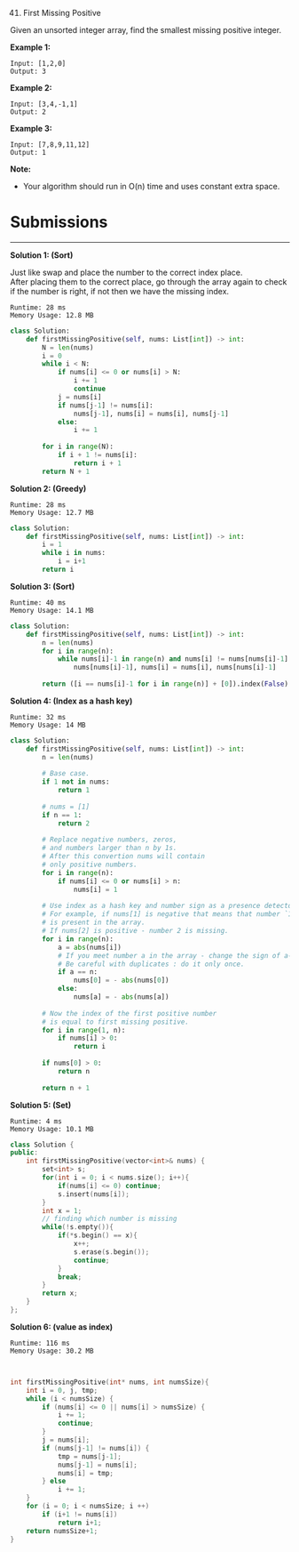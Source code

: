 41. First Missing Positive

Given an unsorted integer array, find the smallest missing positive integer.

**Example 1:**
```
Input: [1,2,0]
Output: 3
```

**Example 2:**
```
Input: [3,4,-1,1]
Output: 2
```

**Example 3:**
```
Input: [7,8,9,11,12]
Output: 1
```
**Note:**

* Your algorithm should run in O(n) time and uses constant extra space.

# Submissions
---
**Solution 1: (Sort)**

Just like swap and place the number to the correct index place.  
After placing them to the correct place, go through the array again to check if the number is right, if not then we have the missing index.
```
Runtime: 28 ms
Memory Usage: 12.8 MB
```
```python
class Solution:
    def firstMissingPositive(self, nums: List[int]) -> int:
        N = len(nums)
        i = 0
        while i < N:
            if nums[i] <= 0 or nums[i] > N:
                i += 1
                continue
            j = nums[i]
            if nums[j-1] != nums[i]:
                nums[j-1], nums[i] = nums[i], nums[j-1]
            else:
                i += 1
        
        for i in range(N):
            if i + 1 != nums[i]:
                return i + 1
        return N + 1
```

**Solution 2: (Greedy)**
```
Runtime: 28 ms
Memory Usage: 12.7 MB
```
```python
class Solution:
    def firstMissingPositive(self, nums: List[int]) -> int:
        i = 1
        while i in nums:
            i = i+1
        return i
```

**Solution 3: (Sort)**
```
Runtime: 40 ms
Memory Usage: 14.1 MB
```
```python
class Solution:
    def firstMissingPositive(self, nums: List[int]) -> int:
        n = len(nums)
        for i in range(n):
            while nums[i]-1 in range(n) and nums[i] != nums[nums[i]-1]:
                nums[nums[i]-1], nums[i] = nums[i], nums[nums[i]-1]
                
        return ([i == nums[i]-1 for i in range(n)] + [0]).index(False) + 1  
```

**Solution 4: (Index as a hash key)**
```
Runtime: 32 ms
Memory Usage: 14 MB
```
```python
class Solution:
    def firstMissingPositive(self, nums: List[int]) -> int:
        n = len(nums)
        
        # Base case.
        if 1 not in nums:
            return 1
        
        # nums = [1]
        if n == 1:
            return 2
        
        # Replace negative numbers, zeros,
        # and numbers larger than n by 1s.
        # After this convertion nums will contain 
        # only positive numbers.
        for i in range(n):
            if nums[i] <= 0 or nums[i] > n:
                nums[i] = 1
        
        # Use index as a hash key and number sign as a presence detector.
        # For example, if nums[1] is negative that means that number `1`
        # is present in the array. 
        # If nums[2] is positive - number 2 is missing.
        for i in range(n): 
            a = abs(nums[i])
            # If you meet number a in the array - change the sign of a-th element.
            # Be careful with duplicates : do it only once.
            if a == n:
                nums[0] = - abs(nums[0])
            else:
                nums[a] = - abs(nums[a])
            
        # Now the index of the first positive number 
        # is equal to first missing positive.
        for i in range(1, n):
            if nums[i] > 0:
                return i
        
        if nums[0] > 0:
            return n
            
        return n + 1
```

**Solution 5: (Set)**
```
Runtime: 4 ms
Memory Usage: 10.1 MB
```
```c++
class Solution {
public:
    int firstMissingPositive(vector<int>& nums) {
        set<int> s;
        for(int i = 0; i < nums.size(); i++){
            if(nums[i] <= 0) continue;
            s.insert(nums[i]);
        }
        int x = 1;
		// finding which number is missing
        while(!s.empty()){
            if(*s.begin() == x){
                x++;
                s.erase(s.begin());
                continue;
            }
            break;
        }
        return x;
    }
};
```

**Solution 6: (value as index)**
```
Runtime: 116 ms
Memory Usage: 30.2 MB
```
```c


int firstMissingPositive(int* nums, int numsSize){
    int i = 0, j, tmp;
    while (i < numsSize) {
        if (nums[i] <= 0 || nums[i] > numsSize) {
            i += 1;
            continue;
        }
        j = nums[i];
        if (nums[j-1] != nums[i]) {
            tmp = nums[j-1];
            nums[j-1] = nums[i];
            nums[i] = tmp;
        } else
            i += 1;
    }
    for (i = 0; i < numsSize; i ++)
        if (i+1 != nums[i])
            return i+1;
    return numsSize+1;
}
```

